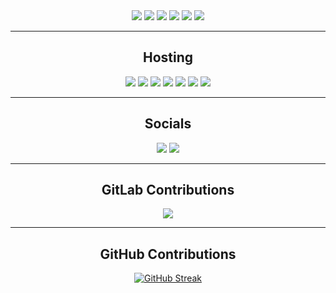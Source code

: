 <div align="center">
   <img src="https://img.shields.io/badge/svelte-%23f1413d.svg?style=for-the-badge&logo=svelte&logoColor=white" />
   <img src="https://img.shields.io/badge/typescript-%233178C6?style=for-the-badge&logo=typescript&logoColor=white" />
   <img src="https://img.shields.io/badge/tailwindcss-%2338B2AC.svg?style=for-the-badge&logo=tailwind-css&logoColor=white" />
   <img src="https://img.shields.io/badge/SASS-hotpink.svg?style=for-the-badge&logo=SASS&logoColor=white" />
   <img src="https://img.shields.io/badge/Prisma-3982CE?style=for-the-badge&logo=Prisma&logoColor=white" />
   <img src="https://img.shields.io/badge/gitlab-%23181717.svg?style=for-the-badge&logo=gitlab&logoColor=white" />
</div>

<hr>

<div align="center">
   <h2>Hosting</h2>
   <img src="https://img.shields.io/badge/Cloudflare-F38020?style=for-the-badge&logo=Cloudflare&logoColor=white" />
   <img src="https://img.shields.io/badge/DigitalOcean-%230167ff.svg?style=for-the-badge&logo=digitalOcean&logoColor=white" />
   <img src="https://img.shields.io/badge/linode-00A95C?style=for-the-badge&logo=linode&logoColor=white" />
   <img src="https://img.shields.io/badge/heroku-%23430098.svg?style=for-the-badge&logo=heroku&logoColor=white" />
   <img src="https://img.shields.io/badge/netlify-%23000000.svg?style=for-the-badge&logo=netlify&logoColor=#00C7B7" />
   <img src="https://img.shields.io/badge/vercel-%23000000.svg?style=for-the-badge&logo=vercel&logoColor=white" />
   <img src="https://img.shields.io/badge/Vultr-007BFC.svg?style=for-the-badge&logo=vultr" />
</div>

<hr>

<div align="center">
   <h2>Socials</h2>
   <a href="https://discord.com/users/605830269395533845"><img src="https://img.shields.io/badge/discord-%235865F2?style=for-the-badge&logo=discord&logoColor=white" /></a>
   <a href="mailto:hello@nomocode.io"><img src="https://img.shields.io/badge/email-%23EA4335?style=for-the-badge&logo=gmail&logoColor=white"></a>
</div>

<hr>

<div align="center">
   <h2>GitLab Contributions</h2>
   <img src="https://github.com/NomoCode/NomoCode/assets/58144032/669e1990-4d33-461c-aa6e-355b0cdbddf5"/>
</div>

<hr>

<div align="center">
   <h2>GitHub Contributions</h2>
   <a href="https://git.io/streak-stats"><img src="https://streak-stats.demolab.com?user=NomoCode&theme=dark&hide_border=true" alt="GitHub Streak" /></a>
</div>
